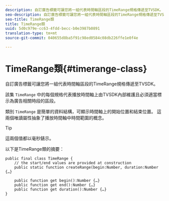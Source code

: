 ```yaml
---
description: 自訂廣告標籤可讓您將一組代表時間軸區段的TimeRange規格傳遞至TVSDK。
seo-description: 自訂廣告標籤可讓您將一組代表時間軸區段的TimeRange規格傳遞至TVSDK。
seo-title: TimeRange類
title: TimeRange類
uuid: 5d0c979e-cc63-4fdd-becc-b0e3987b0891
translation-type: tm+mt
source-git-commit: 040655d8ba5f91c98ed0584c08db226ffe1e0f4e

---
```



# TimeRange類{#timerange-class}

自訂廣告標籤可讓您將一組代表時間軸區段的TimeRange規格傳遞至TVSDK。

<!--<a id="section_42EB6D62627A424ABA250E3246EFEFC3"></a>-->

該集 `TimeRange` 中的每個規格代表播放時間軸上由TVSDK內部維護且必須適當標示為廣告相關時段的區段。

類別 `TimeRange` 是簡單的資料結構，可顯示時間軸上的開始位置和結束位置。 這兩個唯讀屬性抽象了播放時間軸中時間範圍的概念。

>[!TIP]
>
>這兩個值都以毫秒錶示。

以下是TimeRange類的摘要：

```
public final class TimeRange {
    // the start/end values are provided at construction 
    public static function createRange(begin:Number, duration:Number {…}
 
    public function get begin():Number {…}
    public function get end():Number {…}
    public function get duration():Number {…}
}
```

